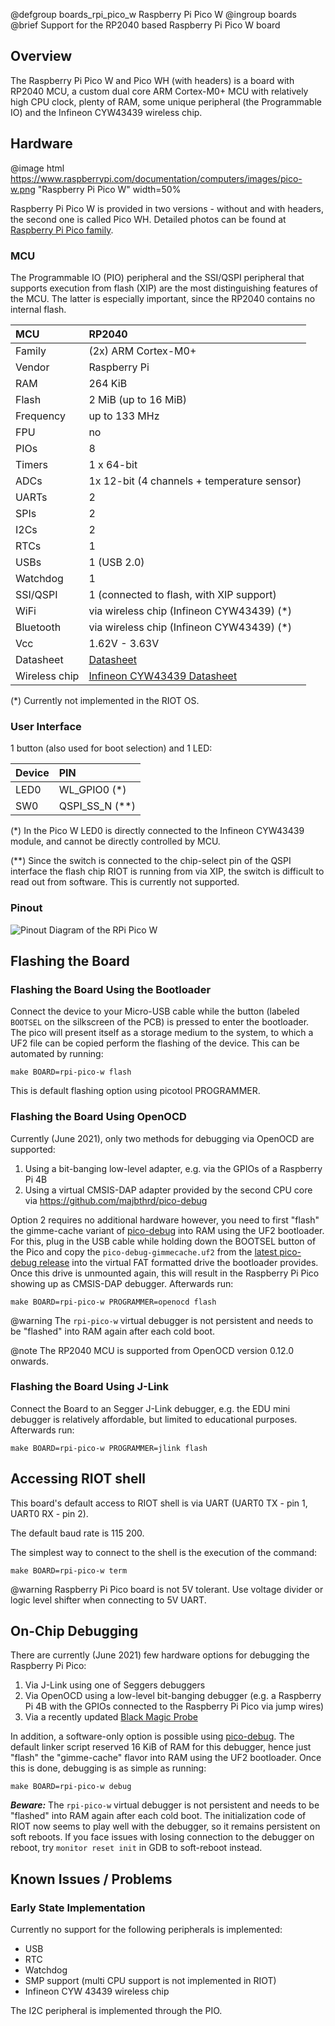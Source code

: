 @defgroup   boards_rpi_pico_w Raspberry Pi Pico W
@ingroup    boards
@brief      Support for the RP2040 based Raspberry Pi Pico W board

## Overview

The Raspberry Pi Pico W and Pico WH (with headers) is a board with RP2040 MCU,
a custom dual core ARM Cortex-M0+ MCU with relatively high CPU clock, plenty of
RAM, some unique peripheral (the Programmable IO) and the Infineon CYW43439 wireless
chip.

## Hardware

@image html https://www.raspberrypi.com/documentation/computers/images/pico-w.png "Raspberry Pi Pico W" width=50%

Raspberry Pi Pico W is provided in two versions - without and with headers,
the second one is called Pico WH. Detailed photos can be found at [Raspberry Pi Pico family](https://www.raspberrypi.com/documentation/microcontrollers/images/four_picos.jpg).

### MCU

The Programmable IO (PIO) peripheral and the SSI/QSPI peripheral that supports execution from
flash (XIP) are the most distinguishing features of the MCU. The latter is especially important,
since the RP2040 contains no internal flash.

| MCU        | RP2040                                                       |
|:-----------|:------------------------------------------------------------ |
| Family     | (2x) ARM Cortex-M0+                                          |
| Vendor     | Raspberry Pi                                                 |
| RAM        | 264 KiB                                                      |
| Flash      | 2 MiB (up to 16 MiB)                                         |
| Frequency  | up to 133 MHz                                                |
| FPU        | no                                                           |
| PIOs       | 8                                                            |
| Timers     | 1 x 64-bit                                                   |
| ADCs       | 1x 12-bit (4 channels + temperature sensor)                  |
| UARTs      | 2                                                            |
| SPIs       | 2                                                            |
| I2Cs       | 2                                                            |
| RTCs       | 1                                                            |
| USBs       | 1 (USB 2.0)                                                  |
| Watchdog   | 1                                                            |
| SSI/QSPI   | 1 (connected to flash, with XIP support)                     |
| WiFi       | via wireless chip (Infineon CYW43439) (*)                    |
| Bluetooth  | via wireless chip (Infineon CYW43439) (*)                    |
| Vcc        | 1.62V - 3.63V                                                |
| Datasheet  | [Datasheet](https://datasheets.raspberrypi.com/picow/pico-w-datasheet.pdf) |
| Wireless chip  | [Infineon CYW43439 Datasheet](https://www.infineon.com/dgdl/Infineon-CYW43439-DataSheet-v03_00-EN.pdf?fileId=8ac78c8c8386267f0183c320336c029f) |

(*) Currently not implemented in the RIOT OS.

### User Interface

1 button (also used for boot selection) and 1 LED:

| Device | PIN              |
|:------ |:---------------- |
| LED0   | WL_GPIO0  (*)    |
| SW0    | QSPI_SS_N (**)   |

(*) In the Pico W LED0 is directly connected to the Infineon CYW43439 module,
and cannot be directly controlled by MCU.

(**) Since the switch is connected to the chip-select pin of the QSPI interface the flash chip RIOT
is running from via XIP, the switch is difficult to read out from software. This is currently not
supported.

### Pinout

![Pinout Diagram of the RPi Pico W](https://www.raspberrypi.com/documentation/microcontrollers/images/picow-pinout.svg)

## Flashing the Board

### Flashing the Board Using the Bootloader

Connect the device to your Micro-USB cable while the button (labeled `BOOTSEL`
on the silkscreen of the PCB) is pressed to enter the bootloader. The pico
will present itself as a storage medium to the system, to which a UF2 file
can be copied perform the flashing of the device. This can be automated by
running:

```
make BOARD=rpi-pico-w flash
```

This is default flashing option using picotool PROGRAMMER.

### Flashing the Board Using OpenOCD

Currently (June 2021), only two methods for debugging via OpenOCD are supported:

1. Using a bit-banging low-level adapter, e.g. via the GPIOs of a Raspberry Pi 4B
2. Using a virtual CMSIS-DAP adapter provided by the second CPU core via
   https://github.com/majbthrd/pico-debug

Option 2 requires no additional hardware however, you need to
first "flash" the gimme-cache variant of [pico-debug](https://github.com/majbthrd/pico-debug)
into RAM using the UF2 bootloader. For this, plug in the USB cable while holding down the BOOTSEL
button of the Pico and copy the `pico-debug-gimmecache.uf2` from the
[latest pico-debug release](https://github.com/majbthrd/pico-debug/releases) into the virtual FAT
formatted drive the bootloader provides. Once this drive is unmounted again, this will result in
the Raspberry Pi Pico showing up as CMSIS-DAP debugger. Afterwards run:

```
make BOARD=rpi-pico-w PROGRAMMER=openocd flash
```

@warning    The `rpi-pico-w` virtual debugger is not persistent and needs to be "flashed" into RAM
            again after each cold boot.

@note       The RP2040 MCU is supported from OpenOCD version 0.12.0 onwards.

### Flashing the Board Using J-Link

Connect the Board to an Segger J-Link debugger, e.g. the EDU mini debugger is relatively affordable,
but limited to educational purposes. Afterwards run:

```
make BOARD=rpi-pico-w PROGRAMMER=jlink flash
```

## Accessing RIOT shell

This board's default access to RIOT shell is via UART (UART0 TX - pin 1, UART0 RX - pin 2).

The default baud rate is 115 200.

The simplest way to connect to the shell is the execution of the command:

```
make BOARD=rpi-pico-w term
```

@warning Raspberry Pi Pico board is not 5V tolerant. Use voltage divider or logic level shifter when connecting to 5V UART.

## On-Chip Debugging

There are currently (June 2021) few hardware options for debugging the Raspberry Pi Pico:

1. Via J-Link using one of Seggers debuggers
2. Via OpenOCD using a low-level bit-banging debugger (e.g. a Raspberry Pi 4B with the GPIOs
   connected to the Raspberry Pi Pico via jump wires)
3. Via a recently updated [Black Magic Probe](https://github.com/blacksphere/blackmagic)

In addition, a software-only option is possible using
[pico-debug](https://github.com/majbthrd/pico-debug). The default linker script reserved 16 KiB of
RAM for this debugger, hence just "flash" the "gimme-cache" flavor into RAM using the UF2
bootloader. Once this is done, debugging is as simple as running:

```
make BOARD=rpi-pico-w debug
```

***Beware:*** The `rpi-pico-w` virtual debugger is not persistent and needs to be "flashed"
into RAM again after each cold boot. The initialization code of RIOT now seems to play well with the
debugger, so it remains persistent on soft reboots. If you face issues with losing connection to
the debugger on reboot, try `monitor reset init` in GDB to soft-reboot instead.

## Known Issues / Problems

### Early State Implementation

Currently no support for the following peripherals is implemented:

- USB
- RTC
- Watchdog
- SMP support (multi CPU support is not implemented in RIOT)
- Infineon CYW 43439 wireless chip

The I2C peripheral is implemented through the PIO.
